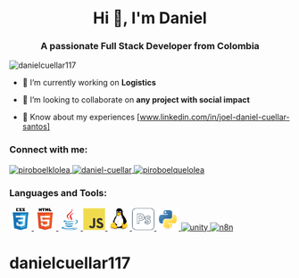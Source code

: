 <h1 align="center">Hi 👋, I'm Daniel</h1>
<h3 align="center">A passionate Full Stack Developer from Colombia</h3>

<p align="left"> 
  <img src="https://komarev.com/ghpvc/?username=danielcuellar117&label=Profile%20views&color=0e75b6&style=flat" alt="danielcuellar117" /> 
</p>

- 🔭 I’m currently working on **Logistics**

- 👯 I’m looking to collaborate on **any project with social impact**

- 📄 Know about my experiences [www.linkedin.com/in/joel-daniel-cuellar-santos]

<h3 align="left">Connect with me:</h3>
<p align="left">
  <a href="https://twitter.com/piroboelklolea" target="blank">
    <img align="center" 
         src="https://raw.githubusercontent.com/rahuldkjain/github-profile-readme-generator/master/src/images/icons/Social/twitter.svg" 
         alt="piroboelklolea" height="30" width="40" />
  </a>
  <a href="https://linkedin.com/in/daniel-cuellar" target="blank">
    <img align="center" 
         src="https://raw.githubusercontent.com/rahuldkjain/github-profile-readme-generator/master/src/images/icons/Social/linked-in-alt.svg" 
         alt="daniel-cuellar" height="30" width="40" />
  </a>
  <a href="https://instagram.com/piroboelquelolea" target="blank">
    <img align="center" 
         src="https://raw.githubusercontent.com/rahuldkjain/github-profile-readme-generator/master/src/images/icons/Social/instagram.svg" 
         alt="piroboelquelolea" height="30" width="40" />
  </a>
</p>

<h3 align="left">Languages and Tools:</h3>
<p align="left">
  <!-- CSS3 -->
  <a href="https://www.w3schools.com/css/" target="_blank" rel="noreferrer">
    <img src="https://raw.githubusercontent.com/devicons/devicon/master/icons/css3/css3-original-wordmark.svg" 
         alt="css3" width="40" height="40"/> 
  </a>
  <!-- HTML5 -->
  <a href="https://www.w3.org/html/" target="_blank" rel="noreferrer">
    <img src="https://raw.githubusercontent.com/devicons/devicon/master/icons/html5/html5-original-wordmark.svg" 
         alt="html5" width="40" height="40"/> 
  </a>
  <!-- Java -->
  <a href="https://www.java.com" target="_blank" rel="noreferrer">
    <img src="https://raw.githubusercontent.com/devicons/devicon/master/icons/java/java-original.svg" 
         alt="java" width="40" height="40"/> 
  </a>
  <!-- JavaScript -->
  <a href="https://developer.mozilla.org/en-US/docs/Web/JavaScript" target="_blank" rel="noreferrer">
    <img src="https://raw.githubusercontent.com/devicons/devicon/master/icons/javascript/javascript-original.svg" 
         alt="javascript" width="40" height="40"/> 
  </a>
  <!-- Linux -->
  <a href="https://www.linux.org/" target="_blank" rel="noreferrer">
    <img src="https://raw.githubusercontent.com/devicons/devicon/master/icons/linux/linux-original.svg" 
         alt="linux" width="40" height="40"/> 
  </a>
  <!-- Photoshop -->
  <a href="https://www.photoshop.com/en" target="_blank" rel="noreferrer">
    <img src="https://raw.githubusercontent.com/devicons/devicon/master/icons/photoshop/photoshop-line.svg" 
         alt="photoshop" width="40" height="40"/> 
  </a>
  <!-- Python -->
  <a href="https://www.python.org" target="_blank" rel="noreferrer">
    <img src="https://raw.githubusercontent.com/devicons/devicon/master/icons/python/python-original.svg" 
         alt="python" width="40" height="40"/> 
  </a>
  <!-- Unity -->
  <a href="https://unity.com/" target="_blank" rel="noreferrer">
    <img src="https://www.vectorlogo.zone/logos/unity3d/unity3d-icon.svg" 
         alt="unity" width="40" height="40"/> 
  </a>
  <!-- n8n -->
  <a href="https://n8n.io" target="_blank" rel="noreferrer">
    <img src="https://raw.githubusercontent.com/n8n-io/n8n/master/packages/editor-ui/public/assets/icons/n8n-icon.svg" 
         alt="n8n" width="40" height="40"/>
  </a>
</p>

# danielcuellar117
